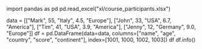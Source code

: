 import pandas as pd
pd.read_excel("xl/course_participants.xlsx")

data = [["Mark", 55, "Italy", 4.5, "Europe"],
                ["John", 33, "USA", 6.7, "America"],
                ["Tim", 41, "USA", 3.9, "America"],
                ["Jenny", 12, "Germany", 9.0, "Europe"]]
        df = pd.DataFrame(data=data,
                          columns=["name", "age", "country",
                                   "score", "continent"],
                          index=[1001, 1000, 1002, 1003])
        df
df.info()     


